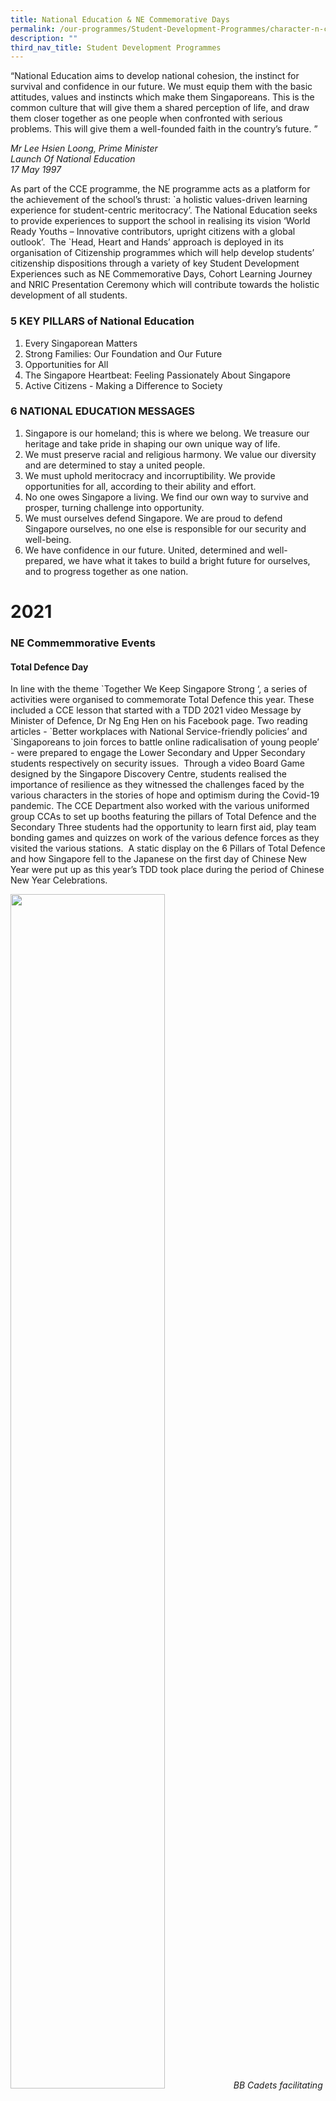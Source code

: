 ```yaml
---
title: National Education & NE Commemorative Days
permalink: /our-programmes/Student-Development-Programmes/character-n-citizenship-education/national-education
description: ""
third_nav_title: Student Development Programmes
---
```

“National Education aims to develop national cohesion, the instinct for survival and confidence in our future. We must equip them with the basic attitudes, values and instincts which make them Singaporeans. This is the common culture that will give them a shared perception of life, and draw them closer together as one people when confronted with serious problems. This will give them a well-founded faith in the country’s future. ”

*Mr Lee Hsien Loong, Prime Minister<br>
Launch Of National Education<br>
17 May 1997*

As part of the CCE programme, the NE programme acts as a platform for the achievement of the school’s thrust: \`a holistic values-driven learning experience for student-centric meritocracy’. The National Education seeks to provide experiences to support the school in realising its vision ‘World Ready Youths – Innovative contributors, upright citizens with a global outlook’.  The \`Head, Heart and Hands’ approach is deployed in its organisation of Citizenship programmes which will help develop students’ citizenship dispositions through a variety of key Student Development Experiences such as NE Commemorative Days, Cohort Learning Journey and NRIC Presentation Ceremony which will contribute towards the holistic development of all students.

### 5 KEY PILLARS of National Education

1.  Every Singaporean Matters
2.  Strong Families: Our Foundation and Our Future
3.  Opportunities for All
4.  The Singapore Heartbeat: Feeling Passionately About Singapore
5.  Active Citizens - Making a Difference to Society  
      
    

### 6 NATIONAL EDUCATION MESSAGES

1.  Singapore is our homeland; this is where we belong. We treasure our heritage and take pride in shaping our own unique way of life.
2.  We must preserve racial and religious harmony. We value our diversity and are determined to stay a united people.  
3.  We must uphold meritocracy and incorruptibility. We provide opportunities for all, according to their ability and effort.  
4.  No one owes Singapore a living. We find our own way to survive and prosper, turning challenge into opportunity.
5.  We must ourselves defend Singapore. We are proud to defend Singapore ourselves, no one else is responsible for our security and well-being.
6.  We have confidence in our future. United, determined and well-prepared, we have what it takes to build a bright future for ourselves, and to progress together as one nation. 
    
# 2021


### NE Commemmorative Events


  

#### Total Defence Day 

In line with the theme \`Together We Keep Singapore Strong ‘, a series of activities were organised to commemorate Total Defence this year. These included a CCE lesson that started with a TDD 2021 video Message by Minister of Defence, Dr Ng Eng Hen on his Facebook page. Two reading articles - \`Better workplaces with National Service-friendly policies’ and \`Singaporeans to join forces to battle online radicalisation of young people’ - were prepared to engage the Lower Secondary and Upper Secondary students respectively on security issues.  Through a video Board Game designed by the Singapore Discovery Centre, students realised the importance of resilience as they witnessed the challenges faced by the various characters in the stories of hope and optimism during the Covid-19 pandemic. The CCE Department also worked with the various uniformed group CCAs to set up booths featuring the pillars of Total Defence and the Secondary Three students had the opportunity to learn first aid, play team bonding games and quizzes on work of the various defence forces as they visited the various stations.  A static display on the 6 Pillars of Total Defence and how Singapore fell to the Japanese on the first day of Chinese New Year were put up as this year’s TDD took place during the period of Chinese New Year Celebrations.

<img src="/images/TDD1%20-%20BB%20Cadets%20facilitating%20a%20game%20segment%20for%20Social%20Defence.jpg" 
     style="width:70%">
*BB Cadets facilitating a game segment for Social Defence*



![](/images/TDD2%20BB%20cadets%20sharing%20on%20Social%20Defence%20during%20Total%20Defence%20Day%20.jpg)
*BB Cadets Sharing on Social Defence*

![](/images/TDD3%20-%20Unit%20Sergeant%20Major%20Sachin%20introducing%20students%20to%20Military%20Defence.jpg)
 *Unit Sergeant Major Sachin introducing students to Military Defence*
 
#### International Students’ Bonding Programme

As part of the school’s efforts to integrate and build mutual understanding between local and international students, the International Students’ Bonding Programme was organised to welcome the Secondary One International Students as well as Permanent Residents who had just joined the school, and to enhance their understanding and appreciation of the diverse cultures of Singapore. This year, on 29 January, these student participants joined the local student buddies to celebrate the inscription of Singapore’s hawker culture on the UNESCO Representative List of the Intangible Cultural Heritage of Humanity through a sharing on Hawker Culture in Singapore, partaking of ethnic food and playing of the virtual Hawker Culture Game. The session ended with the playing of traditional games such as Chapteh, Five stones, Pick up Sticks and Marbles.

<img src="/images/IS1-%20NE%20Coordinator%20Mrs%20Lee%20addressing%20the%20International%20Students%20and%20PRs.jpg" 
     style="width:60%">
*NE Coordinator Mrs Lee addressing the International Students and PRs*
<img src="/images/IS2%20Students%20engaging%20in%20a%20game%20of%20pick-up%20sticks.jpg" 
     style="width:60%">
*Students engaging in a game of pick-up sticks.*
![](/images/1S3%20Students%20learning%20to%20play%20the%20traditional%20game%20of%20kuti%20kutii.jpg)
*Students learning to play the traditional game of \`kuti kuti'.*

#### Chingay Assembly Programme

This year, for the very first time, Chingay 2021 took on a digital format to rally people from diverse backgrounds to come together as one community and provide a boost to the resilient Singapore spirit one year since the start of the pandemic. Students were taught about what made Singapore unique. There was also a whole school participation component for staff and students to vote for the paths that the main character should take as they met with choices about how they could contribute in a multi-cultural society. The programme ended with students being engaged in multicultural dance moves in their classrooms.
![](/images/Chingay%20Assembly%20Programme%20organised%20by%20Peoples%20Association%20-%20%20Dancing%20using%20cutlery.jpg)
*Chingay Assembly Programme organised by People's Association*

#### International Friendship Day Programme

In line with the theme “Singapore in the World”, activities were conducted on 14 April to help students understand Singapore’s connectedness within and beyond ASEAN and the importance of international collaboration and cooperation. Students were engaged in reading articles about the impact of world events on Singapore such as the blockage of the Suez Canal. Through learning more about the rich diversity of cultures, students also learn to appreciate the spirit of friendship and collaboration, the basis on which Singapore can connect with different countries in the global community. While the Secondary Two to Five students were engaged in a CCE lesson that featured international students and PR students sharing about their own cultures, an Indian dance performance and a friendship craft activity and a modified International Friendship Day Carnival were also organised to engage the Secondary One students. At the various stations, students had the opportunity to take part in a Kahoot Quiz, play a Matching Flag card game, learn ASEAN languages, dance to the beat of India Waale, and play the \`ASEAN Ping-Pong’ game. 

  

#### Racial Harmony Day

Based on the theme “Diversity our Strength”, Racial Harmony Day was commemorated through a series of activities carried out during the CCE lesson such as watching video clips on common spaces and importance of demonstration of respectful behaviour towards one another in schools as well as one on multiculturalism through food, a video clip produced collaboratively by Secondary Three students. Also, there were discussions on the challenges of managing diversity in our society and how to respond to these challenges arising from stereotypes and misconception, as well as hands-on activity on how to draw ‘kolam’. Students also took part in a Kahoot quiz, and Flippity Flip (a trivia quiz on the ethnic groups) as well as a crossword puzzle. A static display featuring information on how multiracialism had shaped many major national policies, as well as how racism spread around the world alongside Covid-19 was also put up.
![](/images/RHD%20-%20Students%20reading%20Straits%20Times%20IN%20article%20in%20preparation%20for%20a%20class%20discussion.jpg)
*Students reading Straits Times IN article in preparation for a class discussion*

<img src="/images/RHD2%20-%20RHD-Kolam%20Designs%20by%20students.jpg" 
     style="width:60%">
*Kolam Designs by students*

#### National Day Programme

In the lead up to the School’s National Day Celebration, students were involved in a discussion on their role in the SGSecure national movement based on a video on national security threats and community response from the Sengkang NPC. Students had also the opportunity to view performances by the school’s Choir and the National Cadet Corps (Air) and competed in a Kahoot! Quiz. Students discussed the lyrics of the latest NDP community song and video clips of the other community songs. Through the Structured Reading Programme articles, students also learnt how our Singapore athletes demonstrated the Singapore Spirit as they trained for the Olympics during the Covid-19 pandemic. Students also showed their appreciation to front-liners for their work during the pandemic, through the National Day Gratitude Card Project organised by Big At Heart and led by the various CCE Student Ambassadors at the class level. More than 500 cards were submitted for this project and they were distributed to the front-liners by the Ministry of Manpower. The school’s logo was even featured in the website of Big At Heart (https://www.bigatheart.org/national-day-gratitude-card-project) as a supporting partner. In support of the Sengkang Central National Day Celebration 2021, a video of the school’s flag raising ceremony for the National Day Celebration video was also submitted and was featured in the Sengkang Community Club’s facebook page.

![](/images/ND1%20A%20student%20making%20a%20gratitude%20card%20for%20frontline%20workers%20-%20a%20projector%20with%20Big%20At%20Heart.jpg)
*A student making a gratitude card for frontline workers - a projector with \`Big At Heart'*

![](/images/ND2%20A%20student%20working%20on%20a%20gratitude%20card%20for%20frontline%20workers.jpg)
*A student working on a gratitude card for frontline workers*

![](/images/ND3%20Mrs%20Sarah%20Chia%20sharing%20her%20personal%20thoughts%20on%20the%20Singapore%20Spirit%20with%20her%20form%20class.jpg)
*Mrs Sarah Chia sharing her personal thoughts on the Singapore Spirit with her form class*

![](/images/ND4%20Copy%20of%20Emcees%20and%20teachers-in-charge%20.jpg)
*Emcees and teachers-in-charge posing after the successful conduct of the National Day Programme*

National Service Singapore Engagement Session  

Educating our students on the importance of National Service is a key component of Character and Citizenship Education (CCE). As such, an engagement session was organised for graduating Secondary 4 and 5 students as part of the National Day programme to help them appreciate the importance of NS and prepare male students for National Service. Our own alumni students Brandon Choo \[2016\] & SGT Nor Hisyam \[2012\] from SAF and SPF respectively had been invited to share their experiences through a recorded zoom session of the Engagement Session facilitated by our National Education Committee teacher. Students from the audience were given the opportunity to engage the speakers in a short \`Question and Answer’ session.

  

#### National Registration Identity Card Presentation Ceremony

The ceremony for all Secondary Three students was conducted in conjunction with the National Day programme this year. It began with an introduction on what it means to be a citizen of Singapore, followed by video clips and sharing sessions on what it means to be \`stateless’ as well as interesting facts about the Singapore NRIC and how to handle it with care. Selected students were then presented with certificates from their respective form teachers to symbolise their attainment of citizenship. Four teacher representatives in a video clip then led the cohort to recite the National Pledge in four different languages. Finally, students were encouraged to reflect on what it means to be Singaporean and their roles and responsibilities as a citizen. This was certainly a milestone citizenship experience for all Secondary 3 students.   

  

# 2020


### NE Commemorative Events


#### Total Defence Day 
  
In line with the theme \`Together We Keep Singapore Strong ‘, the CCE Department organised a series of activities to commemorate Total Defence this year. These included screening a video clip featuring a skit \`Riding with Mr B’ on the new pillar of Total Defence, namely Digital Defence, another video clip on the need to stay vigilant as well as a Ministerial Speech. A third video clip showed a team of  students singing a Total Defence song "There's a Part for Everyone" that was written in 1984 when Total Defence was first launched. As part of the programme, students also discussed the different reactions to the Covid-19 situation, how they should rally together against Covid-19, as well as to be socially responsible. Within the class, students also competed against one another in a quiz via the online platform \`Kahoot!’. The CCE Department also worked with the various Uniformed CCAs to set up booths featuring the pillars of Total Defence and the Sec 3 students had the opportunity to learn first aid, play simulation games and \`Guardians of the City’, as well as taste army rations and wartime food.

![](/images/Station%20facilitators%20from%20NCC%20Air%20and%20Girl%20Guides%20posing%20for%20a%20group%20photo.jpg)
*TDD 2020 Station facilitators from NCC Air and Girl Guides pose for a group shot*

<img src="/images/Sec%203%20students%20observing%20a%20demonstration%20on%20CPR.jpg" 
     style="width:60%">
*Secondary 3 students observing a demonstration of CPR*

#### International Students’ Bonding Programme  

As part of the school’s efforts to enhance students’ understanding and appreciation of the diverse cultures of Singapore, a bonding session was organised to welcome the Sec 1 International Students who had just joined the school. During the session, in view of the coming Chinese New Year, students learned about the Chinese zodiacs, and worked on designing their own Chinese couplets. They also had the opportunity to taste local beverages, local Malay food as well Chinese New Year snacks and goodies. International students, together with local students were also brought to the ‘48th Chingay Parade’ to watch Singapore’s uniquely multicultural street and floats extravaganza based on the theme ‘Colours in Harmony’, that ended with a stunning display of pyrotechnics and fireworks which enthralled the students.